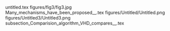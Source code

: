 untitled.tex
figures/fig3/fig3.jpg
Many_mechanisms_have_been_proposed__.tex
figures/Untitled/Untitled.png
figures/Untitled3/Untitled3.png
subsection_Comparision_algorithm_VHD_compares__.tex
